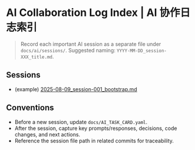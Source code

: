 # AI Collaboration Log Index | AI 协作日志索引

> Record each important AI session as a separate file under `docs/ai/sessions/`.
> Suggested naming: `YYYY-MM-DD_session-XXX_title.md`.

## Sessions
- (example) [2025-08-09_session-001_bootstrap.md](sessions/2025-08-09_session-001_bootstrap.md)

## Conventions
- Before a new session, update `docs/AI_TASK_CARD.yaml`.
- After the session, capture key prompts/responses, decisions, code changes, and next actions.
- Reference the session file path in related commits for traceability.
